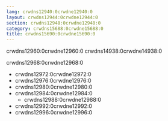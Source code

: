 ```yaml
---
lang: crwdns12940:0crwdne12940:0
layout: crwdns12944:0crwdne12944:0
section: crwdns12948:0crwdne12948:0
category: crwdns15688:0crwdne15688:0
title: crwdns15690:0crwdne15690:0
---
```


crwdns12960:0crwdne12960:0 crwdns14938:0crwdne14938:0

crwdns12968:0crwdne12968:0
- crwdns12972:0crwdne12972:0
- crwdns12976:0crwdne12976:0
- crwdns12980:0crwdne12980:0
- crwdns12984:0crwdne12984:0
  - crwdns12988:0crwdne12988:0
- crwdns12992:0crwdne12992:0
- crwdns12996:0crwdne12996:0
